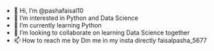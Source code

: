 - 👋 Hi, I’m @pashafaisal10
- 👀 I’m interested in Python and Data Science
- 🌱 I’m currently learning Python
- 💞️ I’m looking to collaborate on learning Data Science together
- 📫 How to reach me by Dm me in my insta directly faisalpasha_5677



<!---
pashafaisal10/pashafaisal10 is a ✨ special ✨ repository because its `README.md` (this file) appears on your GitHub profile.
You can click the Preview link to take a look at your changes.
--->
